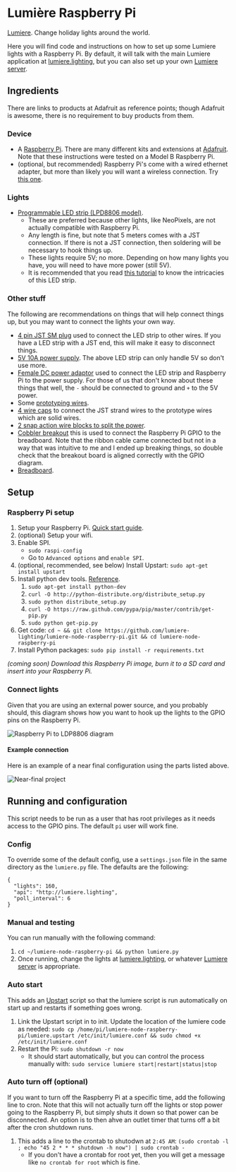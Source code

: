 # Lumière Raspberry Pi

[Lumiere](http://lumiere.lighting/).  Change holiday lights around the world.

Here you will find code and instructions on how to set up some Lumiere lights with a Raspberry Pi.  By default, it will talk with the main Lumiere application at [lumiere.lighting](http://lumiere.lighting), but you can also set up your own [Lumiere server](https://github.com/lumiere-lighting/lumiere-server).

## Ingredients

There are links to products at Adafruit as reference points; though Adafruit is awesome, there is no requirement to buy products from them.

### Device

* A [Raspberry Pi](http://www.raspberrypi.org/).  There are many different kits and extensions at  [Adafruit](http://www.adafruit.com/category/105).  Note that these instructions were tested on a Model B Raspberry Pi.
* (optional, but recommended) Raspberry Pi's come with a wired ethernet adapter, but more than likely you will want a wireless connection.  Try [this one](https://www.adafruit.com/product/814).

### Lights

* [Programmable LED strip (LPD8806 model)](http://www.adafruit.com/products/306).
    * These are preferred because other lights, like NeoPixels, are not actually compatible with Raspberry Pi.
    * Any length is fine, but note that 5 meters comes with a JST connection.  If there is not a JST connection, then soldering will be necessary to hook things up.
    * These lights require 5V; no more.  Depending on how many lights you have, you will need to have more power (still 5V).
    * It is recommended that you read [this tutorial](http://learn.adafruit.com/digital-led-strip/wiring) to know the intricacies of this LED strip.

### Other stuff

The following are recommendations on things that will help connect things up, but you may want to connect the lights your own way.

* [4 pin JST SM plug](http://www.adafruit.com/products/578) used to connect the LED strip to other wires.  If you have a LED strip with a JST end, this will make it easy to disconnect things.
* [5V 10A power supply](http://www.adafruit.com/products/658).  The above LED strip can only handle 5V so don't use more.
* [Female DC power adaptor](http://www.adafruit.com/products/368) used to connect the LED strip and Raspberry Pi to the power supply.  For those of us that don't know about these things that well, the `-` should be connected to ground and `+` to the 5V power.
* Some [prototyping wires](http://www.instructables.com/id/Protobloc-prototyping-wires/).
* [4 wire caps](http://en.wikipedia.org/wiki/Twist-on_wire_connector) to connect the JST strand wires to the prototype wires which are solid wires.
* [2 snap action wire blocks to split the power](http://www.adafruit.com/products/866).
* [Cobbler breakout](http://www.adafruit.com/products/914) this is used to connect the Raspberry Pi GPIO to the breadboard.  Note that the ribbon cable came connected but not in a way that was intuitive to me and I ended up breaking things, so double check that the breakout board is aligned correctly with the GPIO diagram.
* [Breadboard](http://www.adafruit.com/products/64).

## Setup

### Raspberry Pi setup

1. Setup your Raspberry Pi.  [Quick start guide](http://www.raspberrypi.org/help/quick-start-guide/).
1. (optional) Setup your wifi.
1. Enable SPI.
    * `sudo raspi-config`
    * Go to `Advanced options` and `enable SPI`.
1. (optional, recommended, see below) Install Upstart: `sudo apt-get install upstart`
1. Install python dev tools.  [Reference](http://raspberry.io/wiki/how-to-get-python-on-your-raspberrypi/).
    1. `sudo apt-get install python-dev`
    1. `curl -O http://python-distribute.org/distribute_setup.py`
    1. `sudo python distribute_setup.py`
    1. `curl -O https://raw.github.com/pypa/pip/master/contrib/get-pip.py`
    1. `sudo python get-pip.py`
1. Get code: `cd ~ && git clone https://github.com/lumiere-lighting/lumiere-node-raspberry-pi.git && cd lumiere-node-raspberry-pi`
1. Install Python packages: `sudo pip install -r requirements.txt`

*(coming soon) Download this Raspberry Pi image, burn it to a SD card and insert into your Raspberry Pi.*

### Connect lights

Given that you are using an external power source, and you probably should, this diagram shows how you want to hook up the lights to the GPIO pins on the Raspberry Pi.

![Raspberry Pi to LDP8806 diagram](https://raw.github.com/lumiere-lighting/lumiere-node-raspberry-pi/master/images/adafruit-raspberry-pi-ldp8806-diagram.png)

#### Example connection

Here is an example of a near final configuration using the parts listed above.

![Near-final project](https://raw.github.com/lumiere-lighting/lumiere-node-raspberry-pi/master/images/near-final.jpg)

## Running and configuration

This script needs to be run as a user that has root privileges as it needs access to the GPIO pins.  The default `pi` user will work fine.

### Config

To override some of the default config, use a `settings.json` file in the same directory as the `lumiere.py` file.  The defaults are the following:

    {
      "lights": 160,
      "api": "http://lumiere.lighting",
      "poll_interval": 6
    }

### Manual and testing

You can run manually with the following command:

1. `cd ~/lumiere-node-raspberry-pi && python lumiere.py`
1.  Once running, change the lights at [lumiere.lighting](http://lumiere.lighting), or whatever [Lumiere server](https://github.com/lumiere-lighting/lumiere-server) is appropriate.

### Auto start

This adds an [Upstart](http://en.wikipedia.org/wiki/Upstart) script so that the lumiere script is run automatically on start up and restarts if something goes wrong.

1. Link the Upstart script in to init.  Update the location of the lumiere code as needed: `sudo cp /home/pi/lumiere-node-raspberry-pi/lumiere.upstart /etc/init/lumiere.conf && sudo chmod +x /etc/init/lumiere.conf`
1. Restart the Pi: `sudo shutdown -r now`
    * It should start automatically, but you can control the process manually with: `sudo service lumiere start|restart|status|stop`

### Auto turn off (optional)

If you want to turn off the Raspberry Pi at a specific time, add the following line to cron.  Note that this will not actually turn off the lights or stop power going to the Raspberry Pi, but simply shuts it down so that power can be disconnected.  An option is to then ahve an outlet timer that turns off a bit after the cron shutdown runs.

1. This adds a line to the crontab to shutodwn at `2:45 AM`: `(sudo crontab -l ; echo "45 2 * * * shutdown -h now") | sudo crontab -`
    * If you don't have a crontab for root yet, then you will get a message like `no crontab for root` which is fine.
